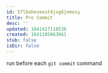 ```yaml
---
id: 57lbaheveeut4jxg6jemosy
title: Pre Commit
desc: ''
updated: 1641417118536
created: 1641105063861
stub: false
isDir: false
---
```



run before each `git commit` command
